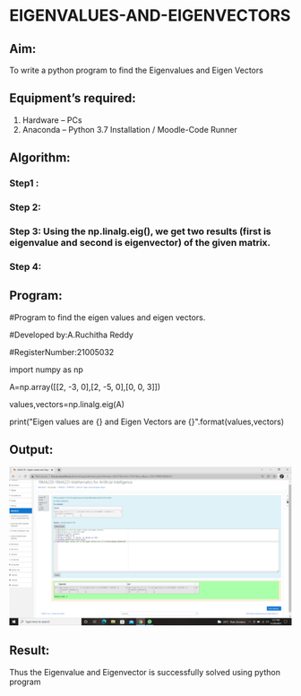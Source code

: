 # EIGENVALUES-AND-EIGENVECTORS
## Aim:
To write a python program to find the Eigenvalues and Eigen Vectors
## Equipment’s required:
1. 	Hardware – PCs
2. 	Anaconda – Python 3.7 Installation / Moodle-Code Runner
## Algorithm:
### Step1 : 
### Step 2: 
### Step 3: Using the np.linalg.eig(),  we get two results (first is eigenvalue and second is eigenvector) of the given matrix.
### Step 4: 

## Program:

#Program to find the eigen values and eigen vectors.

#Developed by:A.Ruchitha Reddy

#RegisterNumber:21005032

import numpy as np

A=np.array([[2, -3, 0],[2, -5, 0],[0, 0, 3]])

values,vectors=np.linalg.eig(A)

print("Eigen values are {} and Eigen Vectors are {}".format(values,vectors)

## Output:
![output](https://github.com/RuchithaReddy28/EIGENVALUES-AND-EIGENVECTORS/blob/main/Screenshot%20(20).png?raw=true)
## Result:
Thus the Eigenvalue and Eigenvector is successfully solved using python program
